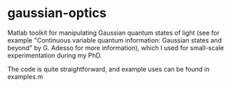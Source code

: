 # gaussian-optics
Matlab toolkit for manipulating Gaussian quantum states of light (see for example "Continuous variable quantum information: Gaussian states and beyond" by G. Adesso for more information), which I used for small-scale experimentation during my PhD.

The code is quite straightforward, and example uses can be found in examples.m
